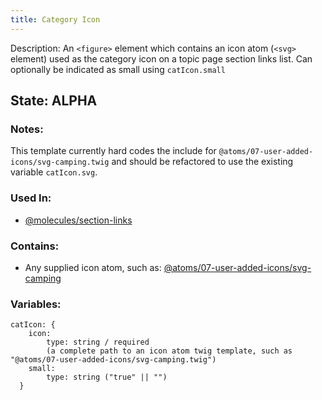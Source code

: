 ```yaml
---
title: Category Icon
---
```

Description: An `<figure>` element which contains an icon atom (`<svg>` element) used as the category icon on a topic page section links list. Can optionally be indicated as small using `catIcon.small`

## State: ALPHA

### Notes:
This template currently hard codes the include for `@atoms/07-user-added-icons/svg-camping.twig` and should be refactored to use the existing variable `catIcon.svg`.  

### Used In:
- [@molecules/section-links](/?p=molecules-section-links)

### Contains:
- Any supplied icon atom, such as:
[@atoms/07-user-added-icons/svg-camping](/?p=atoms-svg-camping)

### Variables:
~~~
catIcon: {
    icon:
        type: string / required 
        (a complete path to an icon atom twig template, such as "@atoms/07-user-added-icons/svg-camping.twig")
    small:
        type: string ("true" || "")
  }
~~~
